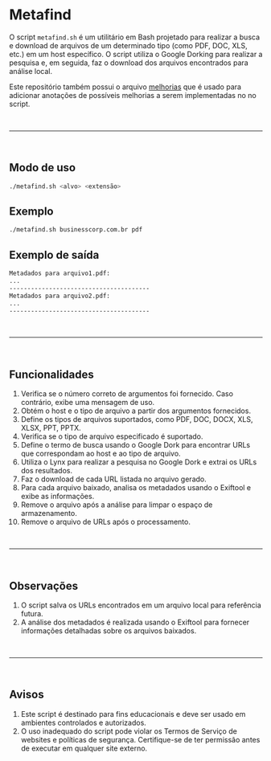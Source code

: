 # Metafind

O script ```metafind.sh``` é um utilitário em Bash projetado para realizar a busca e download de arquivos de um determinado tipo (como PDF, DOC, XLS, etc.) em um host específico. O script utiliza o Google Dorking para realizar a pesquisa e, em seguida, faz o download dos arquivos encontrados para análise local.

Este repositório também possui o arquivo [melhorias](https://github.com/arthurcortesr/Metafind/blob/main/melhorias.md) que é usado para adicionar anotações de possíveis melhorias a serem implementadas no no script.


<br>

---

<br>

## **Modo de uso**

```bash
./metafind.sh <alvo> <extensão>
```

## **Exemplo**

```bash
./metafind.sh businesscorp.com.br pdf
```

## **Exemplo de saída**

```bash
Metadados para arquivo1.pdf:
...
---------------------------------------
Metadados para arquivo2.pdf:
...
---------------------------------------
```

<br>

---

<br>

## **Funcionalidades**

1. Verifica se o número correto de argumentos foi fornecido. Caso contrário, exibe uma mensagem de uso.
2. Obtém o host e o tipo de arquivo a partir dos argumentos fornecidos.
3. Define os tipos de arquivos suportados, como PDF, DOC, DOCX, XLS, XLSX, PPT, PPTX.
4. Verifica se o tipo de arquivo especificado é suportado.
5. Define o termo de busca usando o Google Dork para encontrar URLs que correspondam ao host e ao tipo de arquivo.
6. Utiliza o Lynx para realizar a pesquisa no Google Dork e extrai os URLs dos resultados.
7. Faz o download de cada URL listada no arquivo gerado.
8. Para cada arquivo baixado, analisa os metadados usando o Exiftool e exibe as informações.
9. Remove o arquivo após a análise para limpar o espaço de armazenamento.
10. Remove o arquivo de URLs após o processamento.

<br>

---

<br>

## **Observações**

1. O script salva os URLs encontrados em um arquivo local para referência futura.
2. A análise dos metadados é realizada usando o Exiftool para fornecer informações detalhadas sobre os arquivos baixados.

<br>

---

<br>

## **Avisos**

1. Este script é destinado para fins educacionais e deve ser usado em ambientes controlados e autorizados.
2. O uso inadequado do script pode violar os Termos de Serviço de websites e políticas de segurança. Certifique-se de ter permissão antes de executar em qualquer site externo.
























